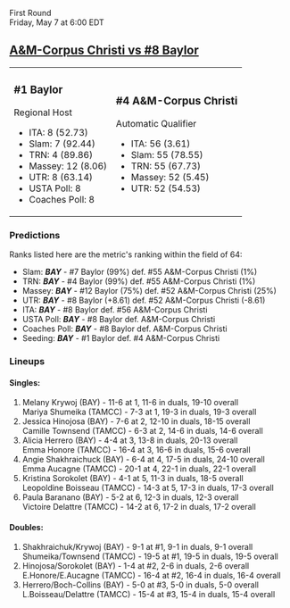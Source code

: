 First Round  
Friday, May 7 at 6:00 EDT
## [A&M-Corpus Christi vs #8 Baylor](https://www.ncaa.com/game/5833654) 

<table><tr><td>  

### #1 Baylor  

Regional Host  
- ITA: 8 (52.73)  
- Slam: 7 (92.44)  
- TRN: 4 (89.86)  
- Massey: 12 (8.06)  
- UTR: 8 (63.14)  
- USTA Poll: 8  
- Coaches Poll: 8  

</td><td>  

### #4 A&M-Corpus Christi  

Automatic Qualifier  
- ITA: 56 (3.61)  
- Slam: 55 (78.55)  
- TRN: 55 (67.73)  
- Massey: 52 (5.45)  
- UTR: 52 (54.53)  

</td></tr></table>  

 ### Predictions  

Ranks listed here are the metric's ranking within the field of 64:  
- Slam: ***BAY*** - #7 Baylor (99%) def. #55 A&M-Corpus Christi (1%)  
- TRN: ***BAY*** - #4 Baylor (99%) def. #55 A&M-Corpus Christi (1%)  
- Massey: ***BAY*** - #12 Baylor (75%) def. #52 A&M-Corpus Christi (25%)  
- UTR: ***BAY*** - #8 Baylor (+8.61) def. #52 A&M-Corpus Christi (-8.61)  
- ITA: ***BAY*** - #8 Baylor def. #56 A&M-Corpus Christi  
- USTA Poll: ***BAY*** - #8 Baylor def. A&M-Corpus Christi  
- Coaches Poll: ***BAY*** - #8 Baylor def. A&M-Corpus Christi  
- Seeding: ***BAY*** - #1 Baylor def. #4 A&M-Corpus Christi  

 ### Lineups  

 #### Singles:  
1. Melany Krywoj (BAY) - 11-6 at 1, 11-6 in duals, 19-10 overall  
  Mariya Shumeika (TAMCC) - 7-3 at 1, 19-3 in duals, 19-3 overall
2. Jessica Hinojosa (BAY) - 7-6 at 2, 12-10 in duals, 18-15 overall  
  Camille Townsend (TAMCC) - 6-3 at 2, 14-6 in duals, 14-6 overall
3. Alicia Herrero (BAY) - 4-4 at 3, 13-8 in duals, 20-13 overall  
  Emma Honore (TAMCC) - 16-4 at 3, 16-6 in duals, 15-6 overall
4. Angie Shakhraichuck (BAY) - 6-4 at 4, 17-5 in duals, 24-10 overall  
  Emma Aucagne (TAMCC) - 20-1 at 4, 22-1 in duals, 22-1 overall
5. Kristina Sorokolet (BAY) - 4-1 at 5, 11-3 in duals, 18-5 overall  
  Leopoldine Boisseau (TAMCC) - 14-3 at 5, 17-3 in duals, 17-3 overall
6. Paula Baranano (BAY) - 5-2 at 6, 12-3 in duals, 12-3 overall  
  Victoire Delattre (TAMCC) - 14-2 at 6, 17-2 in duals, 17-2 overall

 #### Doubles:  
1. Shakhraichuk/Krywoj (BAY) - 9-1 at #1, 9-1 in duals, 9-1 overall  
  Shumeika/Townsend (TAMCC) - 19-5 at #1, 19-5 in duals, 19-5 overall
2. Hinojosa/Sorokolet (BAY) - 1-4 at #2, 2-6 in duals, 2-6 overall  
  E.Honore/E.Aucagne (TAMCC) - 16-4 at #2, 16-4 in duals, 16-4 overall
3. Herrero/Boch-Collins (BAY) - 5-0 at #3, 5-0 in duals, 5-0 overall  
  L.Boisseau/Delattre (TAMCC) - 15-4 at #3, 15-4 in duals, 15-4 overall
